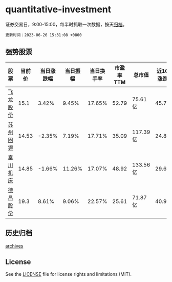 # quantitative-investment

证券交易日，9:00-15:00，每半时抓取一次数据，按天[归档](archives)。

`更新时间：2023-06-26 15:31:08 +0800`

## 强势股票

|股票|当前价|当日涨跌幅|当日振幅|当日换手率|市盈率TTM|总市值|近10日涨跌幅|
|----|----|----|----|----|----|----|----|
|[飞龙股份](https://xueqiu.com/S/SZ002536)|15.1|3.42%|9.45%|17.65%|52.79|75.61亿|45.75%|
|[苏州固锝](https://xueqiu.com/S/SZ002079)|14.53|-2.35%|7.19%|17.71%|35.09|117.39亿|24.83%|
|[秦川机床](https://xueqiu.com/S/SZ000837)|14.85|-1.66%|11.26%|17.07%|48.92|133.56亿|29.69%|
|[德昌股份](https://xueqiu.com/S/SH605555)|19.3|8.61%|9.06%|22.57%|25.61|71.87亿|40.98%|

## 历史归档

[archives](archives)

## License

See the [LICENSE](LICENSE) file for license rights and limitations (MIT).